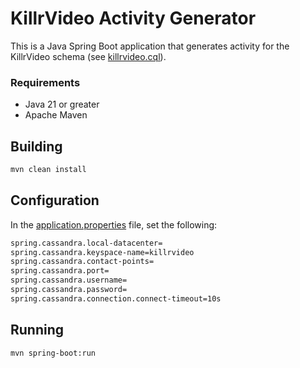 # KillrVideo Activity Generator

This is a Java Spring Boot application that generates activity for the KillrVideo schema (see [killrvideo.cql](killrvideo.cql)).

### Requirements

 - Java 21 or greater
 - Apache Maven

## Building

```sh
mvn clean install
```

## Configuration

In the [application.properties](src/main/resources/application.properties) file, set the following:

```sh
spring.cassandra.local-datacenter=
spring.cassandra.keyspace-name=killrvideo
spring.cassandra.contact-points=
spring.cassandra.port=
spring.cassandra.username=
spring.cassandra.password=
spring.cassandra.connection.connect-timeout=10s
```

## Running

```sh
mvn spring-boot:run
```
